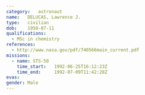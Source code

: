 ```yaml
---
category:	astronaut
name:	DELUCAS, Lawrence J.
type:	civilian
dob:	1950-07-11
qualifications:
  - MSc in chemistry
references:
  - http://www.nasa.gov/pdf/740566main_current.pdf
missions:
  - name: STS-50
    time_start:   1992-06-25T16:12:23Z
    time_end:     1992-07-09T11:42:28Z
evas:
gender:	Male
---
```

